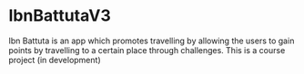 # IbnBattutaV3
Ibn Battuta is an app which promotes travelling by allowing the users to gain points by travelling to a certain place through challenges. This is a course project (in development)
